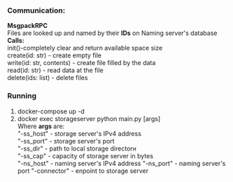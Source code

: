 ### Communication:
**MsgpackRPC**<br>
Files are looked up and named by their **IDs** on Naming server's database<br>
**Calls:**<br>
init()-completely clear and return available space size <br>
create(id: str) - create empty file <br>
write(id: str, contents) - create file filled by the data <br>
read(id: str) - read data at the file <br>
delete(ids: list) - delete files <br>

### Running<br>
1) docker-compose up -d<br>
2) docker exec storageserver python main.py [args]<br>
Where **args** are:<br>
"-ss_host" - storage server's IPv4 address<br>
"-ss_port" - storage server's port<br>
"-ss_dir" - path to local storage directorн<br>
"-ss_cap" - capacity of storage server in bytes<br>
"-ns_host" - naming server's IPv4 address
"-ns_port" - naming server's port
"-connector" - enpoint to storage server